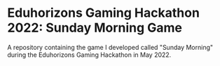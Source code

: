 # Eduhorizons Gaming Hackathon 2022: Sunday Morning Game
A repository containing the game I developed called "Sunday Morning" during the Eduhorizons Gaming Hackathon in May 2022.
